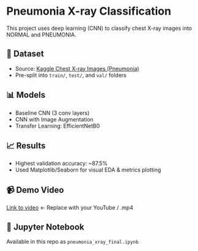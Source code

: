 # Pneumonia X-ray Classification

This project uses deep learning (CNN) to classify chest X-ray images into NORMAL and PNEUMONIA.

## 📁 Dataset
- Source: [Kaggle Chest X-ray Images (Pneumonia)](https://www.kaggle.com/datasets/paultimothymooney/chest-xray-pneumonia)
- Pre-split into `train/`, `test/`, and `val/` folders

## 📊 Models
- Baseline CNN (3 conv layers)
- CNN with Image Augmentation
- Transfer Learning: EfficientNetB0

## 📈 Results
- Highest validation accuracy: ~87.5%
- Used Matplotlib/Seaborn for visual EDA & metrics plotting

## 📹 Demo Video
[Link to video](#) ← Replace with your YouTube / .mp4

## 📓 Jupyter Notebook
Available in this repo as `pneumonia_xray_final.ipynb`

